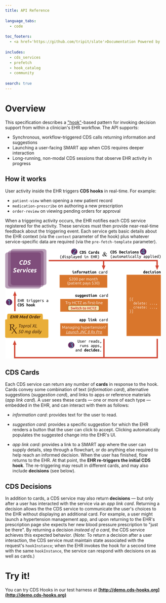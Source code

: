 ```yaml
---
title: API Reference

language_tabs:
  - code

toc_footers:
  - <a href='https://github.com/tripit/slate'>Documentation Powered by Slate</a>

includes:
  - cds_services
  - prefetch
  - hook_catalog
  - community

search: true
---
```


# Overview

This specification describes a
["hook"](http://en.wikipedia.org/wiki/Hooking)-based pattern for invoking
decision support from within a clinician's EHR workflow. The API supports:

 * Synchronous, workflow-triggered CDS calls returning information and suggestions
 * Launching a user-facing SMART app when CDS requires deeper interaction
 * Long-running, non-modal CDS sessions that observe EHR activity in progress

## How it works

User activity inside the EHR triggers **CDS hooks** in real-time.  For example:

* `patient-view` when opening a new patient record
* `medication-prescribe` on authoring a new prescription
* `order-review` on viewing pending orders for approval

When a triggering activity occurs, the EHR notifies each CDS service registered for the activity. These services must then provide near-real-time feedback about the triggering event. Each service gets basic details about the EHR
context (via the `context` parameter of the hook) plus whatever
service-specific data are required (via the `pre-fetch-template` parameter).

![CDS Hooks Overview](images/overview-with-decisions.png)

## CDS Cards

Each CDS service can return any number of **cards** in response to the hook.
Cards convey some combination of text (*information card*), alternative
suggestions (*suggestion card*), and links to apps or reference
materials (*app link card*). A user sees these cards — one or more of each type
— embedded in the EHR, and can interact with them as follows:

* *information card*: provides text for the user to read.

* *suggestion card*: provides a specific suggestion for which the EHR renders a button that the user can click to accept. Clicking automatically populates the suggested change into the EHR's UI.

* *app link card*: provides a link to a SMART app where the user can supply details, step through a flowchart, or do anything else required to help reach an informed decision. When the user has finished, flow returns to the EHR. At that point, the **EHR re-triggers the initial CDS hook**. The re-triggering may result in different cards, and may also include **decisions** (see below).

## CDS Decisions

In addition to cards, a CDS service may also return **decisions** — but only
after a user has interacted with the service via an *app link card*.
Returning a decision allows the the CDS service to communicate the user's choices  to the EHR without displaying an additional card.  For
example, a user might launch a hypertension management app, and upon
returning to the EHR's prescription page she expects her new blood pressure
prescription to "just be there". By returning a decision *instead of a card*,
the CDS service achieves this expected behavior. (*Note:* To return a
decision after a user interaction, the CDS service must maintain state
associated with the request's `hookInstance`;
when the EHR invokes the hook for a second time with the same
`hookInstance`, the service can respond with decisions on as well as cards.)

# Try it!

You can try CDS Hooks in our test harness at **[http://demo.cds-hooks.org](http://demo.cds-hooks.org)**
